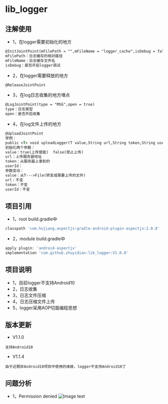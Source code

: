 # lib_logger

## 注解使用
* 1，在logger需要初始化的地方
```xml
@InitJointPoint(mFilePath = "",mFileName = "logger_cache",isDebug = false)
mFilePath：日志缓存的相对路径
mFileName：日志缓存文件名
isDebug：是否开启logger调试
```
* 2，在logger需要释放的地方
```xml
@ReleaseJointPoint
```
* 3，在log日志收集的地方埋点
```xml
@LogJointPoint(type = "MSG",open = true)
type：日志类型
open：是否开启收集
```
* 4，在log文件上传的地方
```xml
@UploadJointPoint
举例：
public <T> void uploadLogger(T value,String url,String token,String userId);
初始化两个参数：
value：true(上传使能)  false(禁止上传) 
url：上传服务器地址
token：从服务器上拿到的
userId：
参数变动：
value：从T--->File(转变成需要上传的文件)
url：不变
token：不变
userId：不变
```
## 项目引用
* 1，root build.gradle中
```groovy
classpath 'com.hujiang.aspectjx:gradle-android-plugin-aspectjx:2.0.8'
```
* 2，module build.gradle中
```groovy
apply plugin: 'android-aspectjx'
implementation 'com.github.zhuyidian:lib_logger:V1.0.0'
```
## 项目说明
* 1，目前logger不支持Android10
* 2，日志收集
* 3，日志文件压缩
* 4，日志压缩文件上传
* 5，logger采用AOP切面编程思想
## 版本更新
* V1.1.0
```
支持Android10
```
* V1.1.4
```
由于近期非Android10项目中使用的缘故，logger不支持Android10了
```
## 问题分析
* 1，Permission denied
![Image text](https://github.com/zhuyidian/lib_logger/blob/main/PermissionDenied.png)
